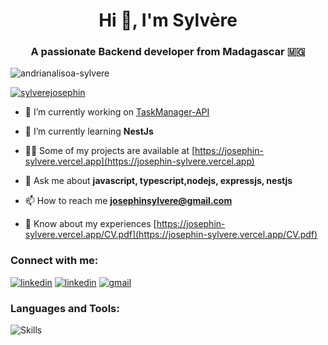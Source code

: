 <h1 align="center">Hi 👋, I'm Sylvère</h1>
<h3 align="center">A passionate Backend developer from Madagascar 🇲🇬</h3>
<p align="left"> <img src="https://komarev.com/ghpvc/?username=andrianalisoa-sylvere&label=Profile%20views&color=0e75b6&style=flat" alt="andrianalisoa-sylvere" /> </p>

<p align="left"> <a href="https://twitter.com/sylverejosephin" target="blank"><img src="https://img.shields.io/twitter/follow/sylverejosephin?logo=twitter&style=for-the-badge" alt="sylverejosephin" /></a> </p>

- 🔭 I’m currently working on [TaskManager-API](https://github.com/ANDRIANALISOA-sylvere/TaskManager-API)

- 🌱 I’m currently learning **NestJs**

- 👨‍💻 Some of my projects are available at [https://josephin-sylvere.vercel.app](https://josephin-sylvere.vercel.app)

- 💬 Ask me about **javascript, typescript,nodejs, expressjs, nestjs**

- 📫 How to reach me **josephinsylvere@gmail.com**

- 📄 Know about my experiences [https://josephin-sylvere.vercel.app/CV.pdf](https://josephin-sylvere.vercel.app/CV.pdf)

<h3 align="left">Connect with me:</h3>
<p align="left">
<a href="https://twitter.com/sylverejosephin" target="blank"><img src="https://skillicons.dev/icons?i=twitter&theme=dark" alt="linkedin" /></a>
<a href="https://www.linkedin.com/in/josephin-sylvere/" target="blank"><img src="https://skillicons.dev/icons?i=linkedin&theme=dark" alt="linkedin" /></a>
<a href="mailto:josephinsylvere@gmail.com" target="blank"><img src="https://skillicons.dev/icons?i=gmail&theme=dark" alt="gmail" /></a>
</p>

<h3 align="left">Languages and Tools:</h3>
<p align="left">
  <img src="https://skillicons.dev/icons?i=js,ts,nodejs,express,nestjs,mysql,mongodb,postgres,prisma,docker,graphql,blender&theme=dark" alt="Skills" />
</p>
